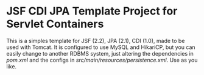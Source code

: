 # JSF CDI JPA Template Project for Servlet Containers

This is a simples template for JSF (2.2), JPA (2.1), CDI (1.0), made to be used with Tomcat. It is configured to use MySQL and HikariCP, but you can easily change to another RDBMS system, just altering the dependencies in *pom.xml* and the configs in *src/main/resources/persistence.xml*. Use as you like. 